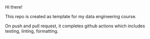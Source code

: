 Hi there! 

This repo is created as template for my data engineering course. 

On push and pull request, it completes github actions which includes testing, linting, formatting. 

